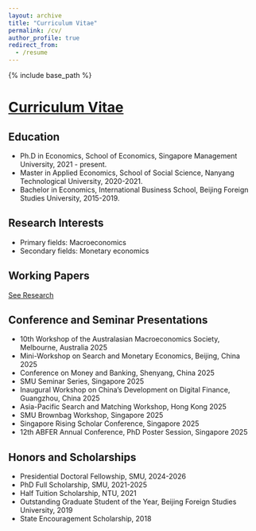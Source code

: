 ```yaml
---
layout: archive
title: "Curriculum Vitae"
permalink: /cv/
author_profile: true
redirect_from:
  - /resume
---
```


{% include base_path %}

# [Curriculum Vitae](assets/files/cv-en.pdf)

Education
-----
* Ph.D in Economics, School of Economics, Singapore Management University, 2021 - present.
* Master in Applied Economics, School of Social Science, Nanyang Technological University, 2020-2021.
* Bachelor in Economics, International Business School, Beijing Foreign Studies University, 2015-2019.

Research Interests
-----
* Primary fields: Macroeconomics
* Secondary fields: Monetary economics

Working Papers
-----
[See Research](../research/)

Conference and Seminar Presentations
-----
* 10th Workshop of the Australasian Macroeconomics Society, Melbourne, Australia 2025
* Mini-Workshop on Search and Monetary Economics, Beijing, China 2025
* Conference on Money and Banking, Shenyang, China 2025
* SMU Seminar Series, Singapore 2025
* Inaugural Workshop on China’s Development on Digital Finance, Guangzhou, China 2025
* Asia-Pacific Search and Matching Workshop, Hong Kong 2025
* SMU Brownbag Workshop, Singapore 2025
* Singapore Rising Scholar Conference, Singapore 2025
* 12th ABFER Annual Conference, PhD Poster Session, Singapore 2025

Honors and Scholarships
-----
* Presidential Doctoral Fellowship, SMU, 2024-2026
* PhD Full Scholarship, SMU, 2021-2025
* Half Tuition Scholarship, NTU, 2021
* Outstanding Graduate Student of the Year, Beijing Foreign Studies University, 2019
* State Encouragement Scholarship, 2018

  

